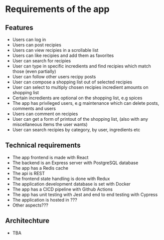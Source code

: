 # Requirements of the app

## Features
- Users can log in
- Users can post recipies
- Users can view recipies in a scrollable list
- Users can like recipies and add them as favorites
- User can search for recipies
- User can type in specific incredients and find recipies which match those (even partially)
- User can follow other users recipy posts
- User can compose a shopping list out of selected recipies
- User can select to multiply chosen recipies incredient amounts on shopping list
- Certain incredients are optional on the shopping list, e.g spices
- The app has privileged users, e.g maintenance which can delete posts, comments and users
- Users can comment on recipies
- User can get a form of printout of the shopping list, (also with any miscellaneous items the user wants)
- User can search recipies by category, by user, ingredients etc

## Technical requirements
- The app frontend is made with React
- The backend is an Express server with PostgreSQL database
- The app has a Redis cache
- The api is REST
- The frontend state handling is done with Redux
- The application development database is set with Docker
- The app has a CICD pipeline with Github Actions
- The app has unit testing with Jest and end to end testing with Cypress
- The application is hosted in ???
- Other aspects???

## Architechture
- TBA